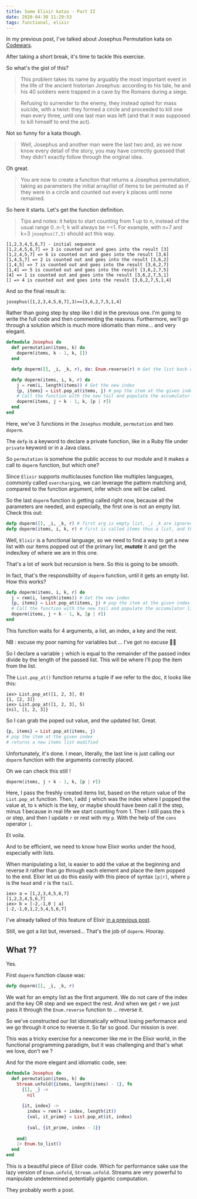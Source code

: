 ```yaml
---
title: Some Elixir katas - Part II
date: 2020-04-30 11:29:53
tags: functional, elixir
---
```



In my previous post, I've talked about Josephus Permutation kata on [Codewars](http://codewars.com).

After taking a short break, it's time to tackle this exercise.

So what's the gist of this?

> This problem takes its name by arguably the most important event in the life of the ancient historian Josephus: according to his tale, he and his 40 soldiers were trapped in a cave by the Romans during a siege.

> Refusing to surrender to the enemy, they instead opted for mass suicide, with a twist: they formed a circle and proceeded to kill one man every three, until one last man was left (and that it was supposed to kill himself to end the act).

Not so funny for a kata though.

> Well, Josephus and another man were the last two and, as we now know every detail of the story, you may have correctly guessed that they didn't exactly follow through the original idea.

Oh great.

> You are now to create a function that returns a Josephus permutation, taking as parameters the initial array/list of items to be permuted as if they were in a circle and counted out every k places until none remained.

So here it starts.
Let's get the function definition.

> Tips and notes: it helps to start counting from 1 up to n, instead of the usual range 0..n-1; k will always be >=1.
For example, with n=7 and k=3 `josephus(7,3)` should act this way.

```shell
[1,2,3,4,5,6,7] - initial sequence
[1,2,4,5,6,7] => 3 is counted out and goes into the result [3]
[1,2,4,5,7] => 6 is counted out and goes into the result [3,6]
[1,4,5,7] => 2 is counted out and goes into the result [3,6,2]
[1,4,5] => 7 is counted out and goes into the result [3,6,2,7]
[1,4] => 5 is counted out and goes into the result [3,6,2,7,5]
[4] => 1 is counted out and goes into the result [3,6,2,7,5,1]
[] => 4 is counted out and goes into the result [3,6,2,7,5,1,4]
```

And so the final result is:

```shell
josephus([1,2,3,4,5,6,7],3)==[3,6,2,7,5,1,4]
```

Rather than going step by step like I did in the previous one. I'm going to write the full code and then commenting the reasons. Furthermore, we'll go through a solution which is much more idiomatic than mine... and very elegant.

```elixir
defmodule Josephus do
  def permutation(items, k) do
    doperm(items, k - 1, k, [])
  end

  defp doperm([], _i, _k, r), do: Enum.reverse(r) # Get the list back reversed

  defp doperm(items, i, k, r) do
    j = rem(i, length(items)) # Get the new index
    {p, items} = List.pop_at(items, j) # pop the item at the given index
    # Call the function with the new tail and populate the accumulator list with the popped num
    doperm(items, j + k - 1, k, [p | r])
  end
end
```

Here, we've 3 functions in the `Josephus` module, `permutation` and two `doperm`.

The `defp` is a keyword to declare a private function, like in a Ruby file under `private` keyword or in a Java class.

So `permutation` is somehow the public access to our module and it makes a call to `doperm` function, but which one?

Since `Elixir` supports multiclauses function like multiples languages, commonly called `overcharging`, we can leverage the pattern matching and, compared to the function argument, infer which one will be called.

So the last `doperm` function is getting called right now, because all the parameters are needed, and especially, the first one is not an empty list.
Check this out:

```elixir
defp doperm([], _i, _k, r) # first arg is empty list, _i _k are ignored and r is needed
defp doperm(items, i, k, r) # first is called items thus a list, and the rest is used too
```

Well, `Elixir` is a functional language, so we need to find a way to get a new list with our items popped out of the primary list, ***mutate*** it and get the index/key of where we are in this one.

That's a lot of work but recursion is here. So this is going to be smooth.

In fact, that's the responsibility of `doperm` function, until it gets an empty list.
How this works?

```elixir
defp doperm(items, i, k, r) do
  j = rem(i, length(items)) # Get the new index
  {p, items} = List.pop_at(items, j) # pop the item at the given index
  # Call the function with the new tail and populate the accumulator list with the popped num
  doperm(items, j + k - 1, k, [p | r])
end
```

This function waits for 4 arguments, a list, an index, a key and the rest.

NB : excuse my poor naming for variables but ... I've got no excuse 🤷‍♂️

So I declare a variable `j` which is equal to the remainder of the passed index divide by the length of the passed list. This will be where I'll pop the item from the list.

The `List.pop_at()` function returns a tuple if we refer to the doc, it looks like this:

```shell
iex> List.pop_at([1, 2, 3], 0)
{1, [2, 3]}
iex> List.pop_at([1, 2, 3], 5)
{nil, [1, 2, 3]}
```

So I can grab the poped out value, and the updated list. Great.

```elixir
{p, items} = List.pop_at(items, j)
# pop the item at the given index
# returns a new items list modified
```

Unfortunately, it's done. I mean, literally, the last line is just calling our `doperm` function with the arguments correctly placed.

Oh we can check this still !

```elixir
doperm(items, j + k - 1, k, [p | r])
```

Here, I pass the freshly created items list, based on the return value of the `List.pop_at` function. Then, I add `j` which was the index where I popped the value at, to `k` which is the key, or maybe should have been call it the step, minus 1 because in real life we start counting from 1. Then I still pass the `k` or step, and then I update `r` or rest with my `p`. With the help of the `cons` operator `|`.

Et voila.

And to be efficient, we need to know how Elixir works under the hood, especially with lists.

When manipulating a list, is easier to add the value at the beginning and reverse it rather than go through each element and place the item popped to the end. Elixir let us do this easily with this piece of syntax `[p|r]`, where `p` is the `head` and `r` is the `tail`.

```shell
iex> a = [1,2,3,4,5,6,7]
[1,2,3,4,5,6,7]
iex> b = [-2,-1,0 | a]
[-2,-1,0,1,2,3,4,5,6,7]
```

I've already talked of this feature of Elixir [in a previous post](https://www.maartz.tech/posts/2020-04-16-ex-js.html).

Still, we got a list but, reversed... That's the job of `doperm`. Hooray.

## What ??

Yes.

First `doperm` function clause was:

```elixir
defp doperm([], _i, _k, r)
```

We wait for an empty list as the first argument. We do not care of the index and the key OR step and we expect the rest. And when we get `r` we just pass it through the `Enum.reverse` function to ... reverse it.

So we've constructed our list idiomatically without losing performance and we go through it once to reverse it. So far so good. Our mission is over.

This was a tricky exercise for a newcomer like me in the Elixir world, in the functional programming paradigm, but it was challenging and that's what we love, don't we ?

And for the more elegant and idiomatic code, see:

```elixir
defmodule Josephus do
  def permutation(items, k) do
    Stream.unfold({items, length(items) - 1}, fn
      {[], _} ->
        nil
      
      {it, index} ->
        index = rem(k + index, length(it))
        {val, it_prime} = List.pop_at(it, index)
        
        {val, {it_prime, index - 1}}
        
    end)
    |> Enum.to_list()
  end
end
```

This is a beautiful piece of Elixir code.
Which for performance sake use the lazy version of `Enum.unfold`, `Stream.unfold`.
Streams are very powerful to manipulate undetermined potentially gigantic computation. 

They probably worth a post.
